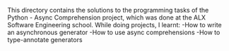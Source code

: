 This directory contains the solutions to the programming tasks of the Python - Async Comprehension project, which was done at the ALX Software Engineering school. While doing projects, I learnt:
-How to write an asynchronous generator
-How to use async comprehensions
-How to type-annotate generators
